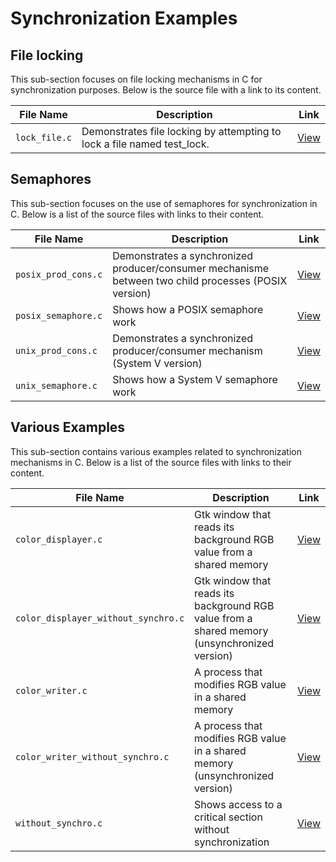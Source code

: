 # Synchronization Examples

## File locking

This sub-section focuses on file locking mechanisms in C for synchronization purposes. Below is the source file with a link to its content.

| File Name      | Description | Link |
|----------------|-------------|------|
| `lock_file.c`  | Demonstrates file locking by attempting to lock a file named test_lock. | [View](https://github.com/alainlebret/os/blob/master/exemplier/5_synchronization/file_locking/src/lock_file.c) |


## Semaphores

This sub-section focuses on the use of semaphores for synchronization in C. Below is a list of the source files with links to their content.

| File Name             | Description | Link |
|-----------------------|-------------|------|
| `posix_prod_cons.c`   | Demonstrates a synchronized producer/consumer mechanisme between two child processes (POSIX version) | [View](https://github.com/alainlebret/os/blob/master/exemplier/5_synchronization/semaphores/src/posix_prod_cons.c) |
| `posix_semaphore.c`   | Shows how a POSIX semaphore work | [View](https://github.com/alainlebret/os/blob/master/exemplier/5_synchronization/semaphores/src/posix_semaphore.c) |
| `unix_prod_cons.c`    | Demonstrates a synchronized producer/consumer mechanism (System V version)   | [View](https://github.com/alainlebret/os/blob/master/exemplier/5_synchronization/semaphores/src/unix_prod_cons.c) |
| `unix_semaphore.c`    | Shows how a System V semaphore work | [View](https://github.com/alainlebret/os/blob/master/exemplier/5_synchronization/semaphores/src/unix_semaphore.c) |


## Various Examples

This sub-section contains various examples related to synchronization mechanisms in C. Below is a list of the source files with links to their content.

| File Name                            | Description | Link |
|--------------------------------------|-------------|------|
| `color_displayer.c`                  | Gtk window that reads its background RGB value from a shared memory | [View](https://github.com/alainlebret/os/blob/master/exemplier/5_synchronization/various/src/color_displayer.c) |
| `color_displayer_without_synchro.c`  | Gtk window that reads its background RGB value from a shared memory (unsynchronized version) | [View](https://github.com/alainlebret/os/blob/master/exemplier/5_synchronization/various/src/color_displayer_without_synchro.c) |
| `color_writer.c`                     | A process that modifies RGB value in a shared memory | [View](https://github.com/alainlebret/os/blob/master/exemplier/5_synchronization/various/src/color_writer.c) |
| `color_writer_without_synchro.c`     | A process that modifies RGB value in a shared memory (unsynchronized version) | [View](https://github.com/alainlebret/os/blob/master/exemplier/5_synchronization/various/src/color_writer_without_synchro.c) |
| `without_synchro.c`                  | Shows access to a critical section without synchronization | [View](https://github.com/alainlebret/os/blob/master/exemplier/5_synchronization/various/src/without_synchro.c) |
